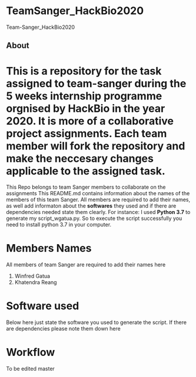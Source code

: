 # TeamSanger_HackBio2020
 Team-Sanger_HackBio2020

## About
This is a repository for the task assigned to team-sanger during the 5 weeks internship programme orgnised by HackBio in the year 2020. It is more of a collaborative project assignments. Each team member will fork the repository and make the neccesary changes applicable to the assigned task. 
=======
This Repo belongs to team Sanger members to collaborate on the assignments
This README.md contains information about the names of the members of this team Sanger. All members are required to add their names, as well add informaton about the **softwares** they used and if there are dependencies needed state them clearly.
For instance: I used **Python 3.7** to generate my script_wgatua.py. So to execute the script successfully you need to install python 3.7 in your computer.

# Members Names
All members of team Sanger are required to add their names here
1. Winfred Gatua
2. Khatendra Reang





















# Software used

Below here just state the software you used to generate the script. If there are dependencies please note them down here






# Workflow
To be edited
 master
